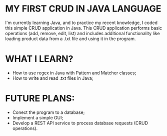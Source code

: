 # MY FIRST CRUD IN JAVA LANGUAGE
I'm currently learning Java, and to practice my recent knowledge, I coded this simple CRUD application in Java. 
This CRUD application performs basic operations (add, remove, edit, list) and includes additional functionality like loading product data from a .txt file and using it in the program.

# WHAT I LEARN?
- How to use regex in Java with Pattern and Matcher classes;
- How to write and read .txt files in Java;

# FUTURE PLANS:
- Conect the program to a database;
- Implement a simple GUI;
- Develop a REST API service to process database requests (CRUD operations).
